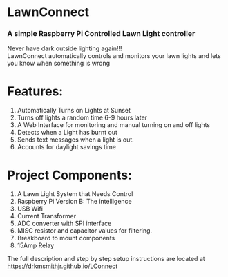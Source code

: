 # LawnConnect

### A simple Raspberry Pi Controlled Lawn Light controller

Never have dark outside lighting again!!!  
LawnConnect automatically controls and monitors your lawn lights and lets you know when something is wrong

# Features:

1. Automatically Turns on Lights at Sunset
2. Turns off lights a random time 6-9 hours later
3. A Web Interface for monitoring and manual turning on and off lights
4. Detects when a Light has burnt out
5. Sends text messages when a light is out.
6. Accounts for daylight savings time

# Project Components: 
1. A Lawn Light System that Needs Control
2. Raspberry Pi Version B:  The intelligence
2. USB Wifi 
3. Current Transformer
4. ADC converter with SPI interface 
5. MISC resistor and capacitor values for filtering.
6. Breakboard to mount components
7. 15Amp Relay

The full description and step by step setup instructions are located at https://drkmsmithjr.github.io/LConnect

